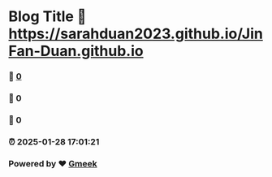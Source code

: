 # Blog Title :link: https://sarahduan2023.github.io/JinFan-Duan.github.io 
### :page_facing_up: [0](https://sarahduan2023.github.io/JinFan-Duan.github.io/tag.html) 
### :speech_balloon: 0 
### :hibiscus: 0 
### :alarm_clock: 2025-01-28 17:01:21 
### Powered by :heart: [Gmeek](https://github.com/Meekdai/Gmeek)
